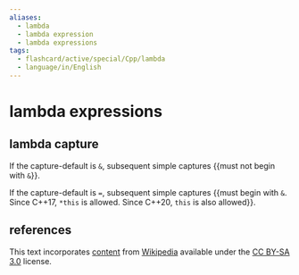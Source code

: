 ```yaml
---
aliases:
  - lambda
  - lambda expression
  - lambda expressions
tags:
  - flashcard/active/special/Cpp/lambda
  - language/in/English
---
```


# lambda expressions

## lambda capture

If the capture-default is `&`, subsequent simple captures {{must not begin with `&`}}. <!--SR:!2026-01-09,425,310-->

If the capture-default is `=`, subsequent simple captures {{must begin with `&`. Since C++17, `*this` is allowed. Since C++20, `this` is also allowed}}. <!--SR:!2024-11-13,18,230-->

## references

This text incorporates [content](https://en.cppreference.com/w/cpp/language/lambda) from [Wikipedia](Wikipedia.md) available under the [CC BY-SA 3.0](https://creativecommons.org/licenses/by-sa/3.0/) license.
